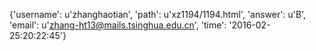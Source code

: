 {'username': u'zhanghaotian', 'path': u'xz1194/1194.html', 'answer': u'B', 'email': u'zhang-ht13@mails.tsinghua.edu.cn', 'time': '2016-02-25:20:22:45'}